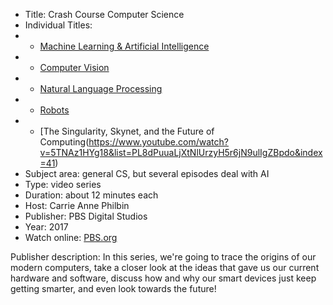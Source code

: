 * Title: Crash Course Computer Science
* Individual Titles:
* * [Machine Learning & Artificial Intelligence](https://www.youtube.com/watch?v=z-EtmaFJieY&list=PL8dPuuaLjXtNlUrzyH5r6jN9ulIgZBpdo&index=35)
* * [Computer Vision](https://www.youtube.com/watch?v=-4E2-0sxVUM&list=PL8dPuuaLjXtNlUrzyH5r6jN9ulIgZBpdo&index=36)
* * [Natural Language Processing](https://www.youtube.com/watch?v=z-EtmaFJieY&list=PL8dPuuaLjXtNlUrzyH5r6jN9ulIgZBpdo&index=35)
* * [Robots](https://www.youtube.com/watch?v=3XkL0qQ21Oo&list=PL8dPuuaLjXtNlUrzyH5r6jN9ulIgZBpdo&index=38)
* * [The Singularity, Skynet, and the Future of Computing(https://www.youtube.com/watch?v=5TNAz1HYg18&list=PL8dPuuaLjXtNlUrzyH5r6jN9ulIgZBpdo&index=41)
* Subject area: general CS, but several episodes deal with AI
* Type: video series
* Duration: about 12 minutes each
* Host: Carrie Anne Philbin
* Publisher: PBS Digital Studios
* Year: 2017
* Watch online: [PBS.org](https://www.pbs.org/show/crash-course-computer-science/)

Publisher description: In this series, we're going to trace the origins of our modern computers, take a closer look at the ideas that gave us our current hardware and software, discuss how and why our smart devices just keep getting smarter, and even look towards the future!

